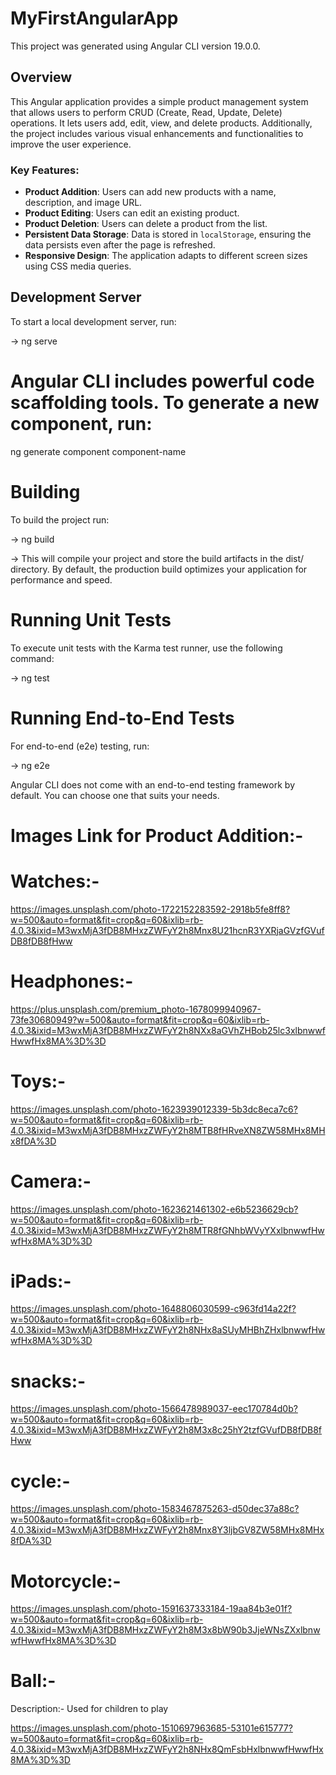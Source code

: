 <!-- # MyFirstAngularApp

This project was generated using [Angular CLI](https://github.com/angular/angular-cli) version 19.0.0.

## Development server

To start a local development server, run:

```bash
ng serve
```

Once the server is running, open your browser and navigate to `http://localhost:4200/`. The application will automatically reload whenever you modify any of the source files.

## Code scaffolding

Angular CLI includes powerful code scaffolding tools. To generate a new component, run:

```bash
ng generate component component-name
```

For a complete list of available schematics (such as `components`, `directives`, or `pipes`), run:

```bash
ng generate --help
```

## Building

To build the project run:

```bash
ng build
```

This will compile your project and store the build artifacts in the `dist/` directory. By default, the production build optimizes your application for performance and speed.

## Running unit tests

To execute unit tests with the [Karma](https://karma-runner.github.io) test runner, use the following command:

```bash
ng test
```

## Running end-to-end tests

For end-to-end (e2e) testing, run:

```bash
ng e2e
```

Angular CLI does not come with an end-to-end testing framework by default. You can choose one that suits your needs.

## Additional Resources

For more information on using the Angular CLI, including detailed command references, visit the [Angular CLI Overview and Command Reference](https://angular.dev/tools/cli) page.


## images link for addition of product  
for watches:-

https://images.unsplash.com/photo-1722152283592-2918b5fe8ff8?w=500&auto=format&fit=crop&q=60&ixlib=rb-4.0.3&ixid=M3wxMjA3fDB8MHxzZWFyY2h8Mnx8U21hcnR3YXRjaGVzfGVufDB8fDB8fHww

for headphones:-
https://plus.unsplash.com/premium_photo-1678099940967-73fe30680949?w=500&auto=format&fit=crop&q=60&ixlib=rb-4.0.3&ixid=M3wxMjA3fDB8MHxzZWFyY2h8NXx8aGVhZHBob25lc3xlbnwwfHwwfHx8MA%3D%3D

for toys :-
https://images.unsplash.com/photo-1623939012339-5b3dc8eca7c6?w=500&auto=format&fit=crop&q=60&ixlib=rb-4.0.3&ixid=M3wxMjA3fDB8MHxzZWFyY2h8MTB8fHRveXN8ZW58MHx8MHx8fDA%3D

for camera :-
 
https://images.unsplash.com/photo-1623621461302-e6b5236629cb?w=500&auto=format&fit=crop&q=60&ixlib=rb-4.0.3&ixid=M3wxMjA3fDB8MHxzZWFyY2h8MTR8fGNhbWVyYXxlbnwwfHwwfHx8MA%3D%3D


for ipads:-

https://images.unsplash.com/photo-1648806030599-c963fd14a22f?w=500&auto=format&fit=crop&q=60&ixlib=rb-4.0.3&ixid=M3wxMjA3fDB8MHxzZWFyY2h8NHx8aSUyMHBhZHxlbnwwfHwwfHx8MA%3D%3D -->

# MyFirstAngularApp

This project was generated using Angular CLI version 19.0.0.

## Overview

This Angular application provides a simple product management system that allows users to perform CRUD (Create, Read, Update, Delete) operations. It lets users add, edit, view, and delete products. Additionally, the project includes various visual enhancements and functionalities to improve the user experience.

### Key Features:
- **Product Addition**: Users can add new products with a name, description, and image URL.
- **Product Editing**: Users can edit an existing product.
- **Product Deletion**: Users can delete a product from the list.
- **Persistent Data Storage**: Data is stored in `localStorage`, ensuring the data persists even after the page is refreshed.
- **Responsive Design**: The application adapts to different screen sizes using CSS media queries.

## Development Server

To start a local development server, run:

-> ng serve

# Angular CLI includes powerful code scaffolding tools. To generate a new component, run:

ng generate component component-name


# Building
To build the project run:

-> ng build

-> This will compile your project and store the build artifacts in the dist/ directory. By default, the production build optimizes your application for performance and speed.

# Running Unit Tests
To execute unit tests with the Karma test runner, use the following command:

-> ng test

# Running End-to-End Tests

For end-to-end (e2e) testing, run:

-> ng e2e

Angular CLI does not come with an end-to-end testing framework by default. You can choose one that suits your needs.

# Images Link for Product Addition:-

# Watches:-

https://images.unsplash.com/photo-1722152283592-2918b5fe8ff8?w=500&auto=format&fit=crop&q=60&ixlib=rb-4.0.3&ixid=M3wxMjA3fDB8MHxzZWFyY2h8Mnx8U21hcnR3YXRjaGVzfGVufDB8fDB8fHww

# Headphones:-

https://plus.unsplash.com/premium_photo-1678099940967-73fe30680949?w=500&auto=format&fit=crop&q=60&ixlib=rb-4.0.3&ixid=M3wxMjA3fDB8MHxzZWFyY2h8NXx8aGVhZHBob25lc3xlbnwwfHwwfHx8MA%3D%3D


# Toys:-

https://images.unsplash.com/photo-1623939012339-5b3dc8eca7c6?w=500&auto=format&fit=crop&q=60&ixlib=rb-4.0.3&ixid=M3wxMjA3fDB8MHxzZWFyY2h8MTB8fHRveXN8ZW58MHx8MHx8fDA%3D


# Camera:-

https://images.unsplash.com/photo-1623621461302-e6b5236629cb?w=500&auto=format&fit=crop&q=60&ixlib=rb-4.0.3&ixid=M3wxMjA3fDB8MHxzZWFyY2h8MTR8fGNhbWVyYXxlbnwwfHwwfHx8MA%3D%3D

# iPads:-

https://images.unsplash.com/photo-1648806030599-c963fd14a22f?w=500&auto=format&fit=crop&q=60&ixlib=rb-4.0.3&ixid=M3wxMjA3fDB8MHxzZWFyY2h8NHx8aSUyMHBhZHxlbnwwfHwwfHx8MA%3D%3D

# snacks:-

https://images.unsplash.com/photo-1566478989037-eec170784d0b?w=500&auto=format&fit=crop&q=60&ixlib=rb-4.0.3&ixid=M3wxMjA3fDB8MHxzZWFyY2h8M3x8c25hY2tzfGVufDB8fDB8fHww

# cycle:-

https://images.unsplash.com/photo-1583467875263-d50dec37a88c?w=500&auto=format&fit=crop&q=60&ixlib=rb-4.0.3&ixid=M3wxMjA3fDB8MHxzZWFyY2h8Mnx8Y3ljbGV8ZW58MHx8MHx8fDA%3D

# Motorcycle:-

https://images.unsplash.com/photo-1591637333184-19aa84b3e01f?w=500&auto=format&fit=crop&q=60&ixlib=rb-4.0.3&ixid=M3wxMjA3fDB8MHxzZWFyY2h8M3x8bW90b3JjeWNsZXxlbnwwfHwwfHx8MA%3D%3D

# Ball:-

Description:- Used for children to play

https://images.unsplash.com/photo-1510697963685-53101e615777?w=500&auto=format&fit=crop&q=60&ixlib=rb-4.0.3&ixid=M3wxMjA3fDB8MHxzZWFyY2h8NHx8QmFsbHxlbnwwfHwwfHx8MA%3D%3D